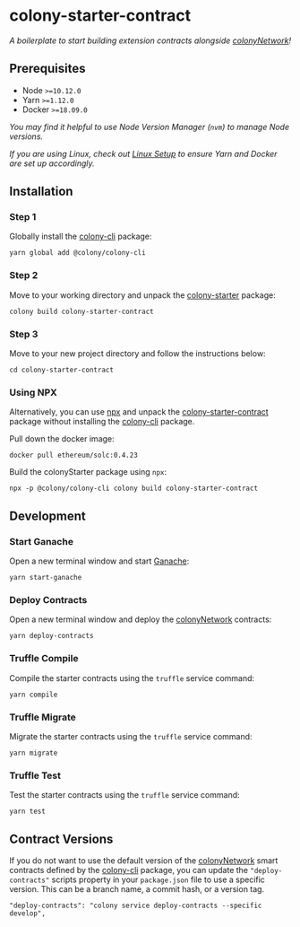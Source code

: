 # colony-starter-contract

_A boilerplate to start building extension contracts alongside [colonyNetwork](https://github.com/JoinColony/colonyNetwork)!_

## Prerequisites

- Node `>=10.12.0`
- Yarn `>=1.12.0`
- Docker `>=18.09.0`

_You may find it helpful to use Node Version Manager (`nvm`) to manage Node versions._

_If you are using Linux, check out [Linux Setup](/.github/LINUX_SETUP.md) to ensure Yarn and Docker are set up accordingly._

## Installation

### Step 1

Globally install the [colony-cli](/packages/colony-cli) package:

```
yarn global add @colony/colony-cli
```

### Step 2

Move to your working directory and unpack the [colony-starter](/packages/colony-starter) package:

```
colony build colony-starter-contract
```

### Step 3

Move to your new project directory and follow the instructions below:

```
cd colony-starter-contract
```

### Using NPX

Alternatively, you can use [npx](https://www.npmjs.com/package/npx) and unpack the [colony-starter-contract](/packages/colony-starter-contract) package without installing the [colony-cli](/packages/colony-cli) package.

Pull down the docker image:

```
docker pull ethereum/solc:0.4.23
```

Build the colonyStarter package using `npx`:

```
npx -p @colony/colony-cli colony build colony-starter-contract
```

## Development

### Start Ganache

Open a new terminal window and start [Ganache](https://github.com/trufflesuite/ganache-cli):

```
yarn start-ganache
```

### Deploy Contracts

Open a new terminal window and deploy the [colonyNetwork](https://github.com/JoinColony/colonyNetwork) contracts:

```
yarn deploy-contracts
```

### Truffle Compile

Compile the starter contracts using the `truffle` service command:

```
yarn compile
```

### Truffle Migrate

Migrate the starter contracts using the `truffle` service command:

```
yarn migrate
```

### Truffle Test

Test the starter contracts using the `truffle` service command:

```
yarn test
```

## Contract Versions

If you do not want to use the default version of the [colonyNetwork](https://github.com/JoinColony/colonyNetwork) smart contracts defined by the [colony-cli](/packages/colony-cli) package, you can update the `"deploy-contracts"` scripts property in your `package.json` file to use a specific version. This can be a branch name, a commit hash, or a version tag.

```
"deploy-contracts": "colony service deploy-contracts --specific develop",
```
